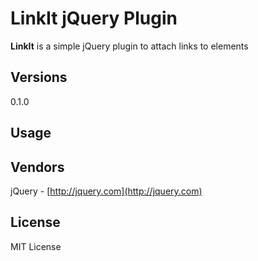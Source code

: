 # LinkIt jQuery Plugin #

**LinkIt** is a simple jQuery plugin to attach links to elements

## Versions ##
0.1.0

## Usage ##

## Vendors ##

jQuery - [http://jquery.com](http://jquery.com)

## License ##
MIT License
